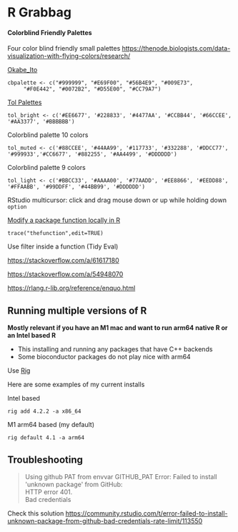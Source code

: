 # R Grabbag


#### Colorblind Friendly Palettes

Four color blind friendly small palettes
https://thenode.biologists.com/data-visualization-with-flying-colors/research/

[Okabe_Ito](https://doi.org/10.1038/nmeth.1618)

    cbpalette <- c("#999999", "#E69F00", "#56B4E9", "#009E73", 
         "#F0E442", "#0072B2", "#D55E00", "#CC79A7")

[Tol Palettes](https://personal.sron.nl/~pault/)

    tol_bright <- c('#EE6677', '#228833', '#4477AA', '#CCBB44', '#66CCEE', '#AA3377', '#BBBBBB')

Colorblind palette 10 colors

    tol_muted <- c('#88CCEE', '#44AA99', '#117733', '#332288', '#DDCC77', '#999933','#CC6677', '#882255', '#AA4499', '#DDDDDD')

Colorblind palette 9 colors

    tol_light <- c('#BBCC33', '#AAAA00', '#77AADD', '#EE8866', '#EEDD88', '#FFAABB', '#99DDFF', '#44BB99', '#DDDDDD')





RStudio multicursor: click and drag mouse down or up while holding down `option` 

[Modify a package function locally in R](https://stackoverflow.com/a/49277036) 

    trace("thefunction",edit=TRUE)


Use filter inside a function (Tidy Eval)

https://stackoverflow.com/a/61617180

https://stackoverflow.com/a/54948070

https://rlang.r-lib.org/reference/enquo.html


## Running multiple versions of R

**Mostly relevant if you have an M1 mac and want to run arm64 native R or an Intel based R**

- This installing and running any packages that have C++ backends
- Some bioconductor packages do not play nice with arm64

Use [Rig](https://github.com/r-lib/rig)

Here are some examples of my current installs

Intel based

    rig add 4.2.2 -a x86_64
     
M1 arm64 based (my default)

    rig default 4.1 -a arm64



## Troubleshooting 


> Using github PAT from envvar GITHUB_PAT Error: Failed to install 'unknown package' from GitHub:   
HTTP error 401.   
Bad credentials

Check this solution https://community.rstudio.com/t/error-failed-to-install-unknown-package-from-github-bad-credentials-rate-limit/113550
